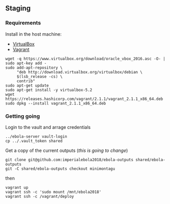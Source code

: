 ## Staging

### Requirements

Install in the host machine:

* [VirtualBox](https://www.virtualbox.org/wiki/Downloads)
* [Vagrant](https://www.vagrantup.com/downloads.html)

```
wget -q https://www.virtualbox.org/download/oracle_vbox_2016.asc -O- | sudo apt-key add -
sudo add-apt-repository \
     "deb http://download.virtualbox.org/virtualbox/debian \
     $(lsb_release -cs) \
     contrib"
sudo apt-get update
sudo apt-get install -y virtualbox-5.2
wget https://releases.hashicorp.com/vagrant/2.1.1/vagrant_2.1.1_x86_64.deb
sudo dpkg --install vagrant_2.1.1_x86_64.deb
```

### Getting going

Login to the vault and arrage credentials

```
../ebola-server vault-login
cp ../.vault_token shared
```

Get a copy of the current outputs (*this is going to change*)

```
git clone git@github.com:imperialebola2018/ebola-outputs shared/ebola-outputs
git -C shared/ebola-outputs checkout minimontagu
```

then

```
vagrant up
vagrant ssh -c 'sudo mount /mnt/ebola2018'
vagrant ssh -c /vagrant/deploy
```

